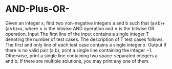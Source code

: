 # AND-Plus-OR-
Given an integer x, find two non-negative integers a and b such that (a∧b)+(a∨b)=x, where ∧ is the bitwise AND operation and ∨ is the bitwise OR operation.  Input The first line of the input contains a single integer T denoting the number of test cases. The description of T test cases follows. The first and only line of each test case contains a single integer x. Output If there is no valid pair (a,b), print a single line containing the integer −1. Otherwise, print a single line containing two space-separated integers a and b.  If there are multiple solutions, you may print any one of them.
